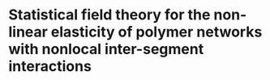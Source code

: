 # Statistical field theory for the non-linear elasticity of polymer networks with nonlocal inter-segment interactions

